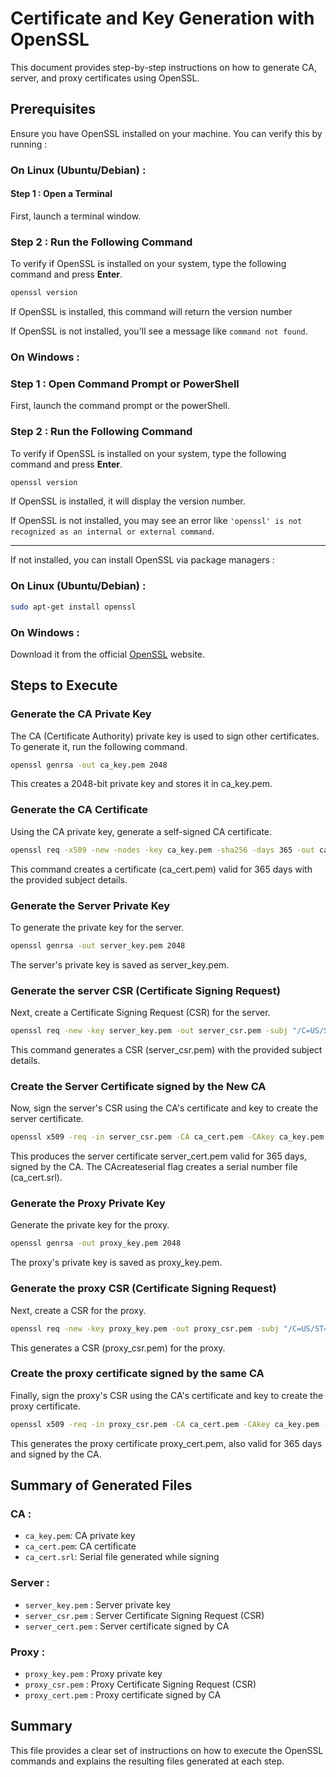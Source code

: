 # Certificate and Key Generation with OpenSSL

This document provides step-by-step instructions on how to generate CA, server, and proxy certificates using OpenSSL.

## Prerequisites

Ensure you have OpenSSL installed on your machine. You can verify this by running :

### On Linux (Ubuntu/Debian) : 

#### Step 1 : Open a Terminal

First, launch a terminal window.

### Step 2 : Run the Following Command

To verify if OpenSSL is installed on your system, type the following command and press **Enter**.

```bash
openssl version
```

If OpenSSL is installed, this command will return the version number

If OpenSSL is not installed, you'll see a message like ```command not found```.

### On Windows : 

### Step 1 : Open Command Prompt or PowerShell

First, launch the command prompt or the powerShell.

### Step 2 : Run the Following Command

To verify if OpenSSL is installed on your system, type the following command and press **Enter**.

```bash
openssl version
```

If OpenSSL is installed, it will display the version number.

If OpenSSL is not installed, you may see an error like ```'openssl' is not recognized as an internal or external command```.

---

If not installed, you can install OpenSSL via package managers :

### On Linux (Ubuntu/Debian) : 

```bash
sudo apt-get install openssl
```

### On Windows : 

Download it from the official [OpenSSL](https://www.openssl.org/) website.

## Steps to Execute

### Generate the CA Private Key 

The CA (Certificate Authority) private key is used to sign other certificates. To generate it, run the following command.

```bash
openssl genrsa -out ca_key.pem 2048
```

This creates a 2048-bit private key and stores it in ca_key.pem.

### Generate the CA Certificate 

Using the CA private key, generate a self-signed CA certificate.

```bash
openssl req -x509 -new -nodes -key ca_key.pem -sha256 -days 365 -out ca_cert.pem -subj "/C=US/ST=State/L=City/O=Organization/OU=Unit/CN=My CA"
```

This command creates a certificate (ca_cert.pem) valid for 365 days with the provided subject details.

### Generate the Server Private Key 

To generate the private key for the server.

```bash
openssl genrsa -out server_key.pem 2048
```

The server's private key is saved as server_key.pem.

### Generate the server CSR (Certificate Signing Request) 

Next, create a Certificate Signing Request (CSR) for the server.

```bash
openssl req -new -key server_key.pem -out server_csr.pem -subj "/C=US/ST=State/L=City/O=Organization/OU=Unit/CN=Server"
```

This command generates a CSR (server_csr.pem) with the provided subject details.

### Create the Server Certificate signed by the New CA 

Now, sign the server's CSR using the CA's certificate and key to create the server certificate.

```bash
openssl x509 -req -in server_csr.pem -CA ca_cert.pem -CAkey ca_key.pem -CAcreateserial -out server_cert.pem -days 365 -sha256
```

This produces the server certificate server_cert.pem valid for 365 days, signed by the CA. The CAcreateserial flag creates a serial number file (ca_cert.srl).

### Generate the Proxy Private Key 

Generate the private key for the proxy.

```bash
openssl genrsa -out proxy_key.pem 2048
```

The proxy's private key is saved as proxy_key.pem.

### Generate the proxy CSR (Certificate Signing Request)

Next, create a CSR for the proxy.

```bash
openssl req -new -key proxy_key.pem -out proxy_csr.pem -subj "/C=US/ST=State/L=City/O=Organization/OU=Unit/CN=Proxy"
```

This generates a CSR (proxy_csr.pem) for the proxy.

### Create the proxy certificate signed by the same CA

Finally, sign the proxy's CSR using the CA's certificate and key to create the proxy certificate.

```bash
openssl x509 -req -in proxy_csr.pem -CA ca_cert.pem -CAkey ca_key.pem -CAcreateserial -out proxy_cert.pem -days 365 -sha256
```

This generates the proxy certificate proxy_cert.pem, also valid for 365 days and signed by the CA.

## Summary of Generated Files

### CA :

- `ca_key.pem`: CA private key
- `ca_cert.pem`: CA certificate
- `ca_cert.srl`: Serial file generated while signing

### Server :

- `server_key.pem` : Server private key
- `server_csr.pem` : Server Certificate Signing Request (CSR)
- `server_cert.pem` : Server certificate signed by CA

### Proxy :

- `proxy_key.pem` : Proxy private key
- `proxy_csr.pem` : Proxy Certificate Signing Request (CSR)
- `proxy_cert.pem` : Proxy certificate signed by CA

## Summary

This file provides a clear set of instructions on how to execute the OpenSSL commands and explains the resulting files generated at each step.
